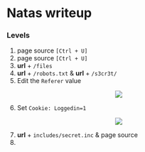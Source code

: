 # Natas writeup

### Levels
1) page source `[Ctrl + U]`
2) page source `[Ctrl + U]`
3) **url** + `/files`
4) **url** + `/robots.txt` & **url** + `/s3cr3t/`
5) Edit the `Referer` value

<p align="center">
  <img src="https://github.com/vaezim/OverTheWire-Writeups/blob/master/natas/media/natas5.png" />
</p>

6) Set `Cookie: Loggedin=1`

<p align="center">
  <img src="https://github.com/vaezim/OverTheWire-Writeups/blob/master/natas/media/natas6.png" />
</p>

7) **url** + `includes/secret.inc` & page source
8) 